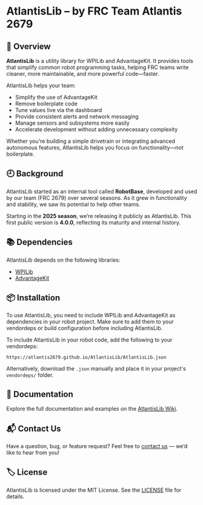 # AtlantisLib – by FRC Team Atlantis 2679

## 🧭 Overview

**AtlantisLib** is a utility library for WPILib and AdvantageKit. It provides tools that simplify common robot programming tasks, helping FRC teams write cleaner, more maintainable, and more powerful code—faster.

AtlantisLib helps your team:

- Simplify the use of AdvantageKit  
- Remove boilerplate code  
- Tune values live via the dashboard  
- Provide consistent alerts and network messaging
- Manage sensors and subsystems more easily  
- Accelerate development without adding unnecessary complexity  

Whether you're building a simple drivetrain or integrating advanced autonomous features, AtlantisLib helps you focus on functionality—not boilerplate.

## 🕘 Background

AtlantisLib started as an internal tool called **RobotBase**, developed and used by our team (FRC 2679) over several seasons. As it grew in functionality and stability, we saw its potential to help other teams.

Starting in the **2025 season**, we’re releasing it publicly as AtlantisLib. This first public version is **4.0.0**, reflecting its maturity and internal history.

## 📚 Dependencies

AtlantisLib depends on the following libraries:

- [WPILib](https://github.com/wpilibsuite/allwpilib)
- [AdvantageKit](https://github.com/AdvantageScope/AdvantageKit)  

## 📦 Installation
To use AtlantisLib, you need to include WPILib and AdvantageKit as dependencies in your robot project. Make sure to add them to your vendordeps or build configuration before including AtlantisLib.

To include AtlantisLib in your robot code, add the following to your vendordeps:

```https://atlantis2679.github.io/AtlantisLib/AtlantisLib.json```

Alternatively, download the `.json` manually and place it in your project's `vendordeps/` folder.

## 📖 Documentation

Explore the full documentation and examples on the [AtlantisLib Wiki](https://github.com/Atlantis2679/AtlantisLib/wiki).

## 📬 Contact Us

Have a question, bug, or feature request? Feel free to [contact us](https://github.com/Atlantis2679/AtlantisLib/issues) — we’d like to hear from you!

## 🏷️ License

AtlantisLib is licensed under the MIT License. See the [LICENSE](LICENSE) file for details.
